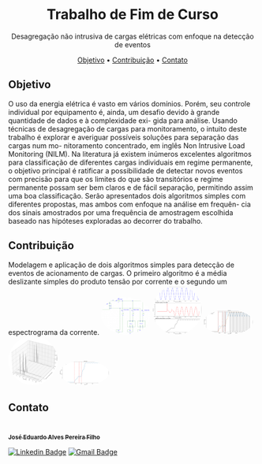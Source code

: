 <h1 align="center">Trabalho de Fim de Curso</h1>
	<p align="center">Desagregação não intrusiva de cargas elétricas com enfoque na
	detecção de eventos</p>

<p align="center">
	<a href="#objetivo">Objetivo</a> •
	<a href="#contribuicao">Contribuição</a> • 
	<a href="#contato">Contato</a>
</p>

<h2 id="objetivo">Objetivo</h2>
<p>
	O uso da energia elétrica é vasto em vários domínios. Porém, seu controle individual por
	equipamento é, ainda, um desafio devido à grande quantidade de dados e à complexidade exi-
	gida para análise. Usando técnicas de desagregação de cargas para monitoramento, o intuito
	deste trabalho é explorar e averiguar possíveis soluções para separação das cargas num mo-
	nitoramento concentrado, em inglês Non Intrusive Load Monitoring (NILM). Na literatura já
	existem inúmeros excelentes algoritmos para classificação de diferentes cargas individuais em
	regime permanente, o objetivo principal é ratificar a possibilidade de detectar novos eventos
	com precisão para que os limites do que são transitórios e regime permanente possam ser bem
	claros e de fácil separação, permitindo assim uma boa classificação. Serão apresentados dois
	algoritmos simples com diferentes propostas, mas ambos com enfoque na análise em frequên-
	cia dos sinais amostrados por uma frequência de amostragem escolhida baseado nas hipóteses
	exploradas ao decorrer do trabalho.
</p>


<h2 id="contribuicao">Contribuição</h2>
<p>
	Modelagem e aplicação de dois algoritmos simples para detecção de eventos de acionamento de cargas. O primeiro algoritmo é a média deslizante simples do produto tensão por corrente e o segundo um espectrograma da corrente.
	<img style="border-radius: 50%;" src="https://github.com/jeduapf/TCC/blob/main/Imagens/Circuito1_cargas_diferentes_diferentes_filtros.png?raw=true" width="100px;" alt=""/>
	<img style="border-radius: 50%;" src="https://github.com/jeduapf/TCC/blob/main/Imagens/Circuito1.png?raw=true" width="100px;" alt=""/>
	<img style="border-radius: 50%;" src="https://github.com/jeduapf/TCC/blob/main/Imagens/Circuito1_SMA.png?raw=true" width="100px;" alt=""/>
	<img style="border-radius: 50%;" src="https://github.com/jeduapf/TCC/blob/main/Imagens/Circuito1_3D_frequency_plot.png?raw=true" width="100px;" alt=""/>
	<img style="border-radius: 50%;" src="https://github.com/jeduapf/TCC/blob/main/Imagens/Circuito1_Power_detections.png?raw=true" width="100px;" alt=""/>
</p>


<h2 id="contato">Contato</h2>
<p>
	<a href="https://www.linkedin.com/in/jeduapf/">
		<img style="border-radius: 50%;" src="https://avatars3.githubusercontent.com/u/380327?s=460&u=61b426b901b8fe02e12019b1fdb67bf0072d4f00&v=4" width="100px;" alt=""/>
		<br />
		<sub><b>José Eduardo Alves Pereira Filho</b></sub>
	</a>
</p>

[![Linkedin Badge](https://img.shields.io/badge/-José-blue?style=flat-square&logo=Linkedin&logoColor=white&link=https://www.linkedin.com/in/jeduapf/)](https://www.linkedin.com/in/jeduapf/) 
[![Gmail Badge](https://img.shields.io/badge/-jeduapf@gmail.com-c14438?style=flat-square&logo=Gmail&logoColor=white&link=mailto:jeduapf@gmail.Com)](mailto:jeduapf@gmail.Com)
